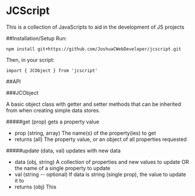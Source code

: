 JCScript
====

This is a collection of JavaScripts to aid in the development of JS projects

##Installation/Setup
Run:

`npm install git+https://github.com/JoshuaCWebDeveloper/jcscript.git`

Then, in your script:

`import { JCObject } from 'jcscript'`

##API

###JCObject

A basic object class with getter and setter methods that can be inherited from when creating simple data stores.

#####get (prop)
gets a property value
- prop (string, array) The name(s) of the property(ies) to get
- returns (all) The property value, or an object of all properties requested

#####update (data, val)
updates with new data
- data (obj, string) A collection of properties and new values to 
                     update OR the name of a single property to update  
- val (string -- optional) If data is string (single prop), the 
                           value to update it to
- returns (obj) This

